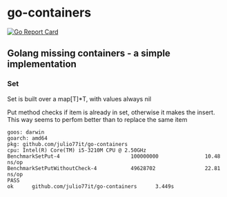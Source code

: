 # go-containers
[![Go Report Card](https://goreportcard.com/badge/github.com/julio77it/go-containers)](https://goreportcard.com/report/github.com/julio77it/go-containers)

## Golang missing containers - a simple implementation

### Set

Set is built over a map[T]*T, with values always nil

Put method checks if item is already in set, otherwise it makes the insert.
This way seems to perfom better than to replace the same item

```
goos: darwin
goarch: amd64
pkg: github.com/julio77it/go-containers
cpu: Intel(R) Core(TM) i5-3210M CPU @ 2.50GHz
BenchmarkSetPut-4                       100000000               10.48 ns/op
BenchmarkSetPutWithoutCheck-4           49628702                22.81 ns/op
PASS
ok      github.com/julio77it/go-containers      3.449s
```